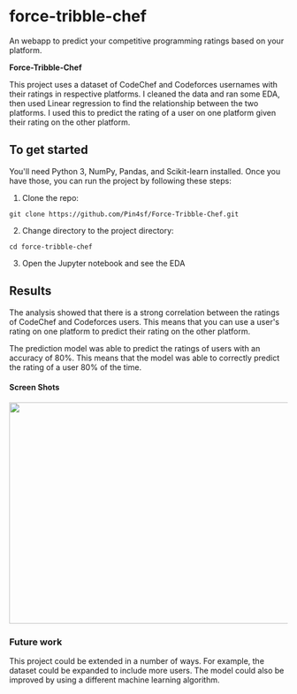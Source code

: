 # force-tribble-chef
An webapp to predict your competitive programming ratings based on your platform.

**Force-Tribble-Chef**

This project uses a dataset of CodeChef and Codeforces usernames with their ratings in respective platforms. I cleaned the data and ran some EDA, then used Linear regression to find the relationship between the two platforms. I used this to predict the rating of a user on one platform given their rating on the other platform.

## **To get started**

You'll need Python 3, NumPy, Pandas, and Scikit-learn installed. Once you have those, you can run the project by following these steps:

1. Clone the repo:

```
git clone https://github.com/Pin4sf/Force-Tribble-Chef.git
```

2. Change directory to the project directory:

```
cd force-tribble-chef
```

3. Open the Jupyter notebook and see the EDA

## **Results**

The analysis showed that there is a strong correlation between the ratings of CodeChef and Codeforces users. This means that you can use a user's rating on one platform to predict their rating on the other platform.

The prediction model was able to predict the ratings of users with an accuracy of 80%. This means that the model was able to correctly predict the rating of a user 80% of the time.

#### Screen Shots
<p float ="left">
<img src="https://github.com/Pin4sf/force-tribble-chef/assets/83578233/a5037fae-02d2-4fea-9392-ef3f5605221a" width="600" height="400">

### **Future work**

This project could be extended in a number of ways. For example, the dataset could be expanded to include more users. The model could also be improved by using a different machine learning algorithm.

